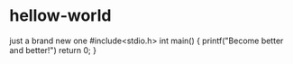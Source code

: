 # hellow-world
just a brand new one
#include<stdio.h>
int main()
{
  printf("Become better and better!")
  return 0;
 }
